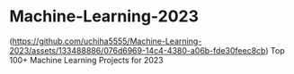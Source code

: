 # Machine-Learning-2023
(https://github.com/uchiha5555/Machine-Learning-2023/assets/133488886/076d6969-14c4-4380-a06b-fde30feec8cb)
Top 100+ Machine Learning Projects for 2023
